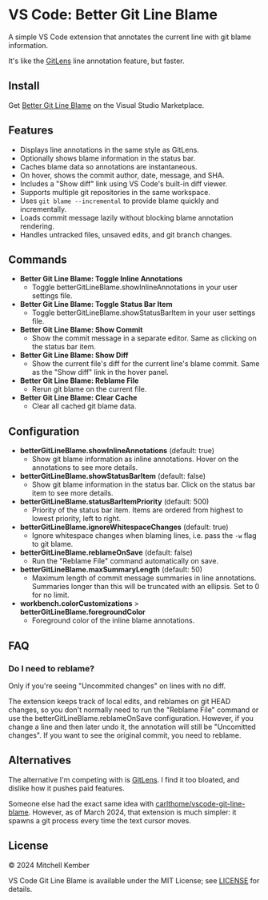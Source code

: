 # VS Code: Better Git Line Blame

A simple VS Code extension that annotates the current line with git blame information.

It's like the [GitLens] line annotation feature, but faster.

## Install

Get [Better Git Line Blame](https://marketplace.visualstudio.com/items?itemName=mk12.better-git-line-blame) on the Visual Studio Marketplace.

## Features

- Displays line annotations in the same style as GitLens.
- Optionally shows blame information in the status bar.
- Caches blame data so annotations are instantaneous.
- On hover, shows the commit author, date, message, and SHA.
- Includes a "Show diff" link using VS Code's built-in diff viewer.
- Supports multiple git repositories in the same workspace.
- Uses `git blame --incremental` to provide blame quickly and incrementally.
- Loads commit message lazily without blocking blame annotation rendering.
- Handles untracked files, unsaved edits, and git branch changes.

## Commands

- **Better Git Line Blame: Toggle Inline Annotations**
    - Toggle betterGitLineBlame.showInlineAnnotations in your user settings file.
- **Better Git Line Blame: Toggle Status Bar Item**
    - Toggle betterGitLineBlame.showStatusBarItem in your user settings file.
- **Better Git Line Blame: Show Commit**
    - Show the commit message in a separate editor. Same as clicking on the status bar item.
- **Better Git Line Blame: Show Diff**
    - Show the current file's diff for the current line's blame commit. Same as the "Show diff" link in the hover panel.
- **Better Git Line Blame: Reblame File**
    - Rerun git blame on the current file.
- **Better Git Line Blame: Clear Cache**
    - Clear all cached git blame data.

## Configuration

- **betterGitLineBlame.showInlineAnnotations** (default: true)
    - Show git blame information as inline annotations. Hover on the annotations to see more details.
- **betterGitLineBlame.showStatusBarItem** (default: false)
    - Show git blame information in the status bar. Click on the status bar item to see more details.
- **betterGitLineBlame.statusBarItemPriority** (default: 500)
    - Priority of the status bar item. Items are ordered from highest to lowest priority, left to right.
- **betterGitLineBlame.ignoreWhitespaceChanges** (default: true)
    - Ignore whitespace changes when blaming lines, i.e. pass the `-w` flag to git blame.
- **betterGitLineBlame.reblameOnSave** (default: false)
    - Run the "Reblame File" command automatically on save.
- **betterGitLineBlame.maxSummaryLength** (default: 50)
    - Maximum length of commit message summaries in line annotations. Summaries longer than this will be truncated with an ellipsis. Set to 0 for no limit.
- **workbench.colorCustomizations** > **betterGitLineBlame.foregroundColor**
    - Foreground color of the inline blame annotations.

## FAQ

### Do I need to reblame?

Only if you're seeing "Uncommited changes" on lines with no diff.

The extension keeps track of local edits, and reblames on git HEAD changes, so you don't normally need to run the "Reblame File" command or use the betterGitLineBlame.reblameOnSave configuration. However, if you change a line and then later undo it, the annotation will still be "Uncomitted changes". If you want to see the original commit, you need to reblame.

## Alternatives

The alternative I'm competing with is [GitLens]. I find it too bloated, and dislike how it pushes paid features.

Someone else had the exact same idea with [carlthome/vscode-git-line-blame](https://github.com/carlthome/vscode-git-line-blame). However, as of March 2024, that extension is much simpler: it spawns a git process every time the text cursor moves.

## License

© 2024 Mitchell Kember

VS Code Git Line Blame is available under the MIT License; see [LICENSE](LICENSE.md) for details.

[GitLens]: https://gitlens.amod.io
